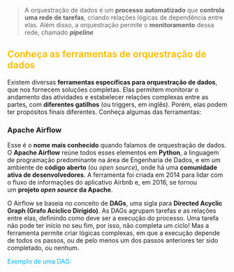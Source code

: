 
> A orquestração de dados é um **processo automatizado** que **controla uma rede de tarefas**, criando relações lógicas de dependência entre elas. Além disso, a orquestração permite o **monitoramento** dessa rede, chamado _**pipeline**_

## <span style="color:#ffc000">Conheça as ferramentas de orquestração de dados</span> 

Existem diversas **ferramentas específicas para orquestração de dados**, que nos fornecem soluções completas. Elas permitem monitorar o andamento das atividades e estabelecer relações complexas entre as partes, com **diferentes gatilhos** (ou triggers, em inglês). Porém, elas podem ter propósitos finais diferentes. Conheça algumas das ferramentas:

### **Apache Airflow**

Esse é o **nome mais conhecido** quando falamos de orquestração de dados. O **Apache Airflow** reúne todos esses elementos em **Python**, a linguagem de programação predominante na área de Engenharia de Dados, e em um ambiente de **código aberto** (ou _open source_), onde há uma **comunidade ativa de desenvolvedores**. A ferramenta foi criada em 2014 para lidar com o fluxo de informações do aplicativo Airbnb e, em 2016, se tornou um **projeto _open source_ da Apache**.

O Airflow se baseia no conceito de **DAGs**, uma sigla para **Directed Acyclic Graph (Grafo Acíclico Dirigido)**. As DAGs agrupam tarefas e as relações entre elas, definindo como deve ser a execução do processo. Uma tarefa não pode ter início no seu fim, por isso, não completa um ciclo! Mas a ferramenta permite criar lógicas complexas, em que a execução depende de todos os passos, ou de pelo menos um dos passos anteriores ter sido completado, ou nenhum.

<span style="color:#00b0f0">Exemplo de uma DAG:</span> 

